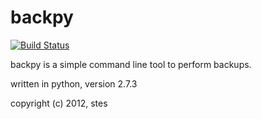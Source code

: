 backpy
======

[![Build Status](https://travis-ci.org/jontwo/backpy.svg?branch=master)](https://travis-ci.org/jontwo/backpy)

backpy is a simple command line tool to perform backups.

written in python, version 2.7.3

copyright (c) 2012, stes
